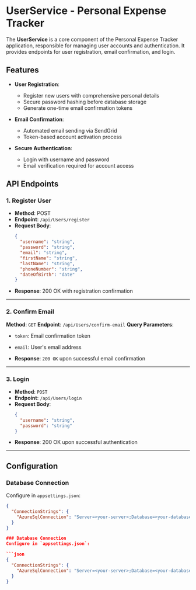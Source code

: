 # UserService - Personal Expense Tracker

The **UserService** is a core component of the Personal Expense Tracker application, responsible for managing user accounts and authentication. It provides endpoints for user registration, email confirmation, and login.

## Features

- **User Registration**: 
  - Register new users with comprehensive personal details
  - Secure password hashing before database storage
  - Generate one-time email confirmation tokens

- **Email Confirmation**:
  - Automated email sending via SendGrid
  - Token-based account activation process

- **Secure Authentication**:
  - Login with username and password
  - Email verification required for account access

## API Endpoints

### 1. Register User
- **Method**: POST
- **Endpoint**: `/api/Users/register`
- **Request Body**:
  ```json
  {
    "username": "string",
    "password": "string",
    "email": "string",
    "firstName": "string",
    "lastName": "string",
    "phoneNumber": "string",
    "dateOfBirth": "date"
  }

- **Response**: 200 OK with registration confirmation
---
### 2. Confirm Email

**Method**: `GET`
**Endpoint**: `/api/Users/confirm-email`
**Query Parameters**:
- `token`: Email confirmation token
- `email`: User's email address
  
- **Response**: `200 OK` upon successful email confirmation
---
### 3. Login
- **Method**: `POST`
- **Endpoint**: `/api/Users/login`
- **Request Body**:
  ```json
  {
    "username": "string",
    "password": "string"
  }

- **Response**: 200 OK upon successful authentication
---
## Configuration

### Database Connection
Configure in `appsettings.json`:

```json
{
  "ConnectionStrings": {
    "AzureSqlConnection": "Server=<your-server>;Database=<your-database>;User ID=<your-username>;Password=<your-password>;"
  }
}

### Database Connection
Configure in `appsettings.json`:

```json
{
  "ConnectionStrings": {
    "AzureSqlConnection": "Server=<your-server>;Database=<your-database>;User ID=<your-username>;Password=<your-password>;"
  }
}
